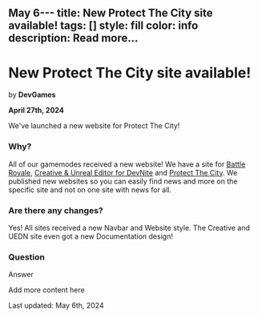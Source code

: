May 6---
title: New Protect The City site available!
tags: []
style: fill
color: info
description: Read more...
---

# New Protect The City site available!
by **DevGames**

**April 27th, 2024**



We've launched a new website for Protect The City!


### Why?
All of our gamemodes received a new website! We have a site for [Battle Royale](/battle-royale), [Creative & Unreal Editor for DevNite](/create) and [Protect The City](/protect-the-city). We published new websites so you can easily find news and more on the specific site and not on one site with news for all.

### Are there any changes?
Yes! All sites received a new Navbar and Website style. The Creative and UEDN site even got a new Documentation design!

### Question
Answer


Add more content here


Last updated: May 6th, 2024